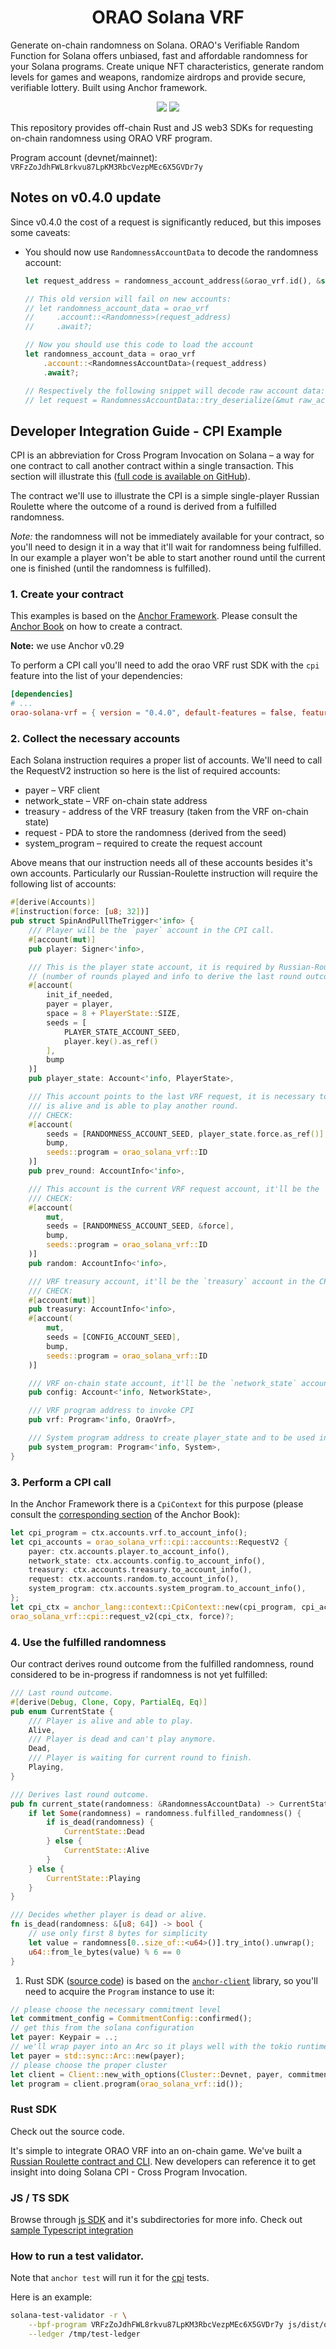 <h1 align="center">
  ORAO Solana VRF
</h1>

<p>
  Generate on-chain randomness on Solana. ORAO's Verifiable Random Function for Solana offers unbiased, fast and affordable randomness for your Solana programs. Create unique NFT characteristics, generate random levels for games and weapons, randomize airdrops and provide secure, verifiable lottery. Built using Anchor framework.
</p>
<p align="center">
  <a href="https://www.npmjs.com/package/@orao-network/solana-vrf"><img src="https://img.shields.io/npm/v/%40orao-network%2Fsolana-vrf?logo=npm&color=377CC0" /></a>
  <a href="https://crates.io/crates/orao-solana-vrf"><img src="https://img.shields.io/crates/v/orao-solana-vrf?logo=rust&color=darkgreen" /></a><br />
  
</p>

This repository provides off-chain Rust and JS web3 SDKs for requesting on-chain randomness using ORAO VRF program.

Program account (devnet/mainnet): `VRFzZoJdhFWL8rkvu87LpKM3RbcVezpMEc6X5GVDr7y`

## Notes on v0.4.0 update

Since v0.4.0 the cost of a request is significantly reduced, but this imposes some caveats:

-   You should now use `RandomnessAccountData` to decode the randomness account:

    ```rust
    let request_address = randomness_account_address(&orao_vrf.id(), &self.seed);

    // This old version will fail on new accounts:
    // let randomness_account_data = orao_vrf
    //     .account::<Randomness>(request_address)
    //     .await?;

    // Now you should use this code to load the account
    let randomness_account_data = orao_vrf
        .account::<RandomnessAccountData>(request_address)
        .await?;

    // Respectively the following snippet will decode raw account data:
    // let request = RandomnessAccountData::try_deserialize(&mut raw_account_data)?;
    ```

## Developer Integration Guide - CPI Example

CPI is an abbreviation for Cross Program Invocation on Solana – a way for one contract to call another
contract within a single transaction. This section will illustrate this
([full code is available on GitHub][6]).

The contract we'll use to illustrate the CPI is a simple single-player Russian Roulette where
the outcome of a round is derived from a fulfilled randomness.

_Note:_ the randomness will not be immediately available for your contract, so you'll need
to design it in a way that it'll wait for randomness being fulfilled. In our example a player
won't be able to start another round until the current one is finished (until the randomness
is fulfilled).

### 1. Create your contract

This examples is based on the [Anchor Framework](https://github.com/coral-xyz/anchor).
Please consult the [Anchor Book](https://book.anchor-lang.com/) on how to create a contract.

**Note:** we use Anchor v0.29

To perform a CPI call you'll need to add the orao VRF rust SDK with the `cpi` feature
into the list of your dependencies:

```toml
[dependencies]
# ...
orao-solana-vrf = { version = "0.4.0", default-features = false, features = ["cpi"] }
```

### 2. Collect the necessary accounts

Each Solana instruction requires a proper list of accounts. We'll need to call the RequestV2
instruction so here is the list of required accounts:

-   payer – VRF client
-   network_state – VRF on-chain state address
-   treasury - address of the VRF treasury (taken from the VRF on-chain state)
-   request - PDA to store the randomness (derived from the seed)
-   system_program – required to create the request account

Above means that our instruction needs all of these accounts besides it's own accounts.
Particularly our Russian-Roulette instruction will require the following list of accounts:

```rust
#[derive(Accounts)]
#[instruction(force: [u8; 32])]
pub struct SpinAndPullTheTrigger<'info> {
    /// Player will be the `payer` account in the CPI call.
    #[account(mut)]
    pub player: Signer<'info>,

    /// This is the player state account, it is required by Russian-Roulette to store player data
    // (number of rounds played and info to derive the last round outcome)
    #[account(
        init_if_needed,
        payer = player,
        space = 8 + PlayerState::SIZE,
        seeds = [
            PLAYER_STATE_ACCOUNT_SEED,
            player.key().as_ref()
        ],
        bump
    )]
    pub player_state: Account<'info, PlayerState>,

    /// This account points to the last VRF request, it is necessary to validate that the player
    /// is alive and is able to play another round.
    /// CHECK:
    #[account(
        seeds = [RANDOMNESS_ACCOUNT_SEED, player_state.force.as_ref()],
        bump,
        seeds::program = orao_solana_vrf::ID
    )]
    pub prev_round: AccountInfo<'info>,

    /// This account is the current VRF request account, it'll be the `request` account in the CPI call.
    /// CHECK:
    #[account(
        mut,
        seeds = [RANDOMNESS_ACCOUNT_SEED, &force],
        bump,
        seeds::program = orao_solana_vrf::ID
    )]
    pub random: AccountInfo<'info>,

    /// VRF treasury account, it'll be the `treasury` account in the CPI call.
    /// CHECK:
    #[account(mut)]
    pub treasury: AccountInfo<'info>,
    #[account(
        mut,
        seeds = [CONFIG_ACCOUNT_SEED],
        bump,
        seeds::program = orao_solana_vrf::ID
    )]

    /// VRF on-chain state account, it'll be the `network_state` account in the CPI call.
    pub config: Account<'info, NetworkState>,

    /// VRF program address to invoke CPI
    pub vrf: Program<'info, OraoVrf>,

    /// System program address to create player_state and to be used in CPI call.
    pub system_program: Program<'info, System>,
}
```

### 3. Perform a CPI call

In the Anchor Framework there is a `CpiContext` for this purpose (please consult
the [corresponding section](https://book.anchor-lang.com/anchor_in_depth/CPIs.html)
of the Anchor Book):

```rust
let cpi_program = ctx.accounts.vrf.to_account_info();
let cpi_accounts = orao_solana_vrf::cpi::accounts::RequestV2 {
    payer: ctx.accounts.player.to_account_info(),
    network_state: ctx.accounts.config.to_account_info(),
    treasury: ctx.accounts.treasury.to_account_info(),
    request: ctx.accounts.random.to_account_info(),
    system_program: ctx.accounts.system_program.to_account_info(),
};
let cpi_ctx = anchor_lang::context::CpiContext::new(cpi_program, cpi_accounts);
orao_solana_vrf::cpi::request_v2(cpi_ctx, force)?;
```

### 4. Use the fulfilled randomness

Our contract derives round outcome from the fulfilled randomness, round considered
to be in-progress if randomness is not yet fulfilled:

```rust
/// Last round outcome.
#[derive(Debug, Clone, Copy, PartialEq, Eq)]
pub enum CurrentState {
    /// Player is alive and able to play.
    Alive,
    /// Player is dead and can't play anymore.
    Dead,
    /// Player is waiting for current round to finish.
    Playing,
}

/// Derives last round outcome.
pub fn current_state(randomness: &RandomnessAccountData) -> CurrentState {
    if let Some(randomness) = randomness.fulfilled_randomness() {
        if is_dead(randomness) {
            CurrentState::Dead
        } else {
            CurrentState::Alive
        }
    } else {
        CurrentState::Playing
    }
}

/// Decides whether player is dead or alive.
fn is_dead(randomness: &[u8; 64]) -> bool {
    // use only first 8 bytes for simplicity
    let value = randomness[0..size_of::<u64>()].try_into().unwrap();
    u64::from_le_bytes(value) % 6 == 0
}
```

[1]: https://docs.rs/orao-solana-vrf/latest/orao_solana_vrf/state/struct.Randomness.html
[2]: https://docs.rs/orao-solana-vrf/latest/orao_solana_vrf/state/struct.NetworkState.html
[3]: https://docs.rs/orao-solana-vrf/latest/orao_solana_vrf/state/struct.NetworkConfiguration.html
[4]: https://github.com/orao-network/solana-vrf/tree/master/rust/examples/off-chain
[5]: https://docs.rs/orao-solana-vrf/latest/orao_solana_vrf/struct.RequestBuilder.html
[6]: https://github.com/orao-network/solana-vrf/tree/master/rust/examples/cpi

1. Rust SDK ([source code](https://github.com/orao-network/solana-vrf/tree/master/rust)) is based on the [`anchor-client`](https://docs.rs/anchor-client) library, so you'll need
   to acquire the `Program` instance to use it:

```rust
// please choose the necessary commitment level
let commitment_config = CommitmentConfig::confirmed();
// get this from the solana configuration
let payer: Keypair = ..;
// we'll wrap payer into an Arc so it plays well with the tokio runtime
let payer = std::sync::Arc::new(payer);
// please choose the proper cluster
let client = Client::new_with_options(Cluster::Devnet, payer, commitment_config);
let program = client.program(orao_solana_vrf::id());
```

### Rust SDK

Check out the source code.

It's simple to integrate ORAO VRF into an on-chain game. We've built a [Russian Roulette contract and CLI](https://github.com/orao-network/solana-vrf/tree/master/rust/examples/cpi). New developers can reference it to get insight into doing Solana CPI - Cross Program Invocation.

### JS / TS SDK

Browse through [js SDK](https://github.com/orao-network/solana-vrf/tree/master/js) and it's subdirectories for more info.
Check out [sample Typescript integration](https://github.com/orao-network/solana-vrf/blob/master/rust/examples/cpi/tests/russian-roulette.ts)

### How to run a test validator.

Note that `anchor test` will run it for the [cpi](rust/examples/cpi) tests.

Here is an example:

```sh
solana-test-validator -r \
    --bpf-program VRFzZoJdhFWL8rkvu87LpKM3RbcVezpMEc6X5GVDr7y js/dist/orao_vrf.so \
    --ledger /tmp/test-ledger
```
